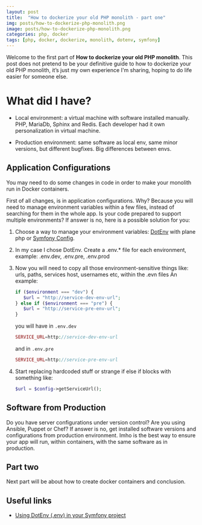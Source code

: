 ```yaml
---
layout: post
title:  "How to dockerize your old PHP monolith - part one"
img: posts/how-to-dockerize-php-monolith.png
image: posts/how-to-dockerize-php-monolith.png
categories: php, docker
tags: [php, docker, dockerize, monolith, dotenv, symfony]
---
```


Welcome to the first part of **How to dockerize your old PHP monolith**.
This post does not pretend to be your definitive guide to how to dockerize your old PHP monolith, it’s just my own experience I'm sharing, hoping to do life easier for someone else.

# What did I have?

* Local environment: a virtual machine with software installed manually.
PHP, MariaDb, Sphinx and Redis. Each developer had it own personalization in virtual machine.

* Production environment: same software as local env, same minor versions, but different bugfixes.
Big differences between envs.

## Application Configurations
You may need to do some changes in code in order to make your monolith run in Docker containers.

First of all changes, is in application configurations. Why? Because you will need to manage environment variables within a few files, instead of searching for them in the whole app.
Is your code prepared to support multiple environments?
If answer is no, here is a possible solution for you:

1. Choose a way to manage your environment variables: [DotEnv](https://symfony.com/doc/current/components/dotenv.html) with plane php or [Symfony Config](https://symfony.com/doc/current/components/config.html).
2. In my case I chose DotEnv. Create a .env.* file for each environment, example: .env.dev, .env.pre, .env.prod
3. Now you will need to copy all those environment-sensitive things like: urls, paths, services host, usernames etc, within the .evn files
   An example:
   ```php
   if ($environment === "dev") {
      $url = "http://service-dev-env-url";
   } else if ($environment === "pre") {
      $url = "http://service-pre-env-url";
   } 
   ```
   you will have in `.env.dev`
   ```php
   SERVICE_URL=http://service-dev-env-url
   ```
   
   and in `.env.pre`
   ```php
   SERVICE_URL=http://service-pre-env-url
   ```
   
4. Start replacing hardcoded stuff or strange if else if blocks with something like:
   
   ```php
   $url = $config->getServiceUrl();
   ```


## Software from Production
Do you have server configurations under version control? Are you using Ansible, Puppet or Chef?
If answer is no, get installed software versions and configurations from production environment.
Imho is the best way to ensure your app will run, within containers, with the same software as in production.

## Part two
Next part will be about how to create docker containers and conclusion.

## Useful links

* [Using DotEnv (.env) in your Symfony project](http://www.oliveradria.com/dotenv-symfony-project/)
